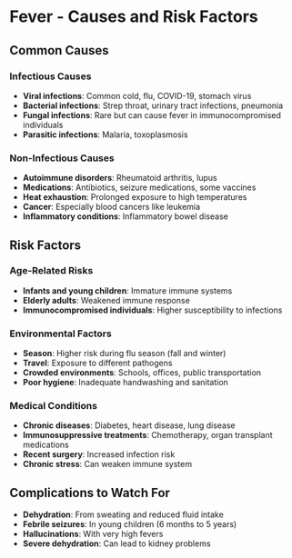 # Fever - Causes and Risk Factors

## Common Causes

### Infectious Causes
- **Viral infections**: Common cold, flu, COVID-19, stomach virus
- **Bacterial infections**: Strep throat, urinary tract infections, pneumonia
- **Fungal infections**: Rare but can cause fever in immunocompromised individuals
- **Parasitic infections**: Malaria, toxoplasmosis

### Non-Infectious Causes
- **Autoimmune disorders**: Rheumatoid arthritis, lupus
- **Medications**: Antibiotics, seizure medications, some vaccines
- **Heat exhaustion**: Prolonged exposure to high temperatures
- **Cancer**: Especially blood cancers like leukemia
- **Inflammatory conditions**: Inflammatory bowel disease

## Risk Factors

### Age-Related Risks
- **Infants and young children**: Immature immune systems
- **Elderly adults**: Weakened immune response
- **Immunocompromised individuals**: Higher susceptibility to infections

### Environmental Factors
- **Season**: Higher risk during flu season (fall and winter)
- **Travel**: Exposure to different pathogens
- **Crowded environments**: Schools, offices, public transportation
- **Poor hygiene**: Inadequate handwashing and sanitation

### Medical Conditions
- **Chronic diseases**: Diabetes, heart disease, lung disease
- **Immunosuppressive treatments**: Chemotherapy, organ transplant medications
- **Recent surgery**: Increased infection risk
- **Chronic stress**: Can weaken immune system

## Complications to Watch For
- **Dehydration**: From sweating and reduced fluid intake
- **Febrile seizures**: In young children (6 months to 5 years)
- **Hallucinations**: With very high fevers
- **Severe dehydration**: Can lead to kidney problems

